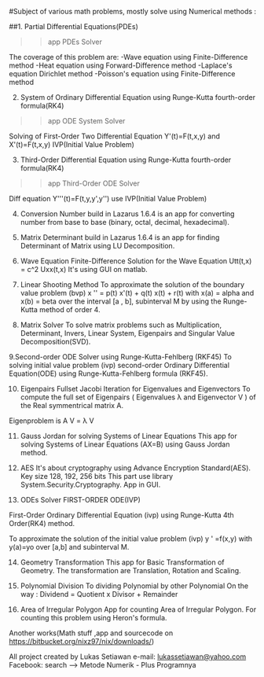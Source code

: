#Subject of various math problems, mostly solve using Numerical methods :

##1. Partial Differential Equations(PDEs)
>>app PDEs Solver

The coverage of this problem are:
-Wave equation using Finite-Difference method
-Heat equation using Forward-Difference method
-Laplace's equation Dirichlet method
-Poisson's equation using Finite-Difference method

2. System of Ordinary Differential Equation using Runge-Kutta fourth-order formula(RK4)
>>app ODE System Solver

Solving of First-Order Two Differential Equation
Y'(t)=F(t,x,y) and
X'(t)=F(t,x,y) 
IVP(Initial Value Problem)

3. Third-Order Differential Equation 
using Runge-Kutta fourth-order formula(RK4)
>>app Third-Order ODE Solver

Diff equation Y'''(t)=F(t,y,y',y'')
use IVP(Initial Value Problem)

4. Conversion Number build in Lazarus 1.6.4 is an app for converting number from base to base (binary, octal, decimal, hexadecimal).   

5. Matrix Determinant build in Lazarus 1.6.4 is an app for finding Determinant of Matrix using LU Decomposition.

6. Wave Equation
Finite-Difference Solution for the Wave Equation Utt(t,x) = c^2 Uxx(t,x)
It's using GUI on matlab.

7. Linear Shooting Method
To approximate the solution of the boundary value problem (bvp) x '' = p(t) x'(t) + q(t) x(t) + r(t) 
with x(a) = alpha and x(b) = beta over the interval [a , b], subinterval M by using the Runge-Kutta 
method of order 4.

8. Matrix Solver
To solve matrix problems such as Multiplication, Determinant, Invers, Linear System, Eigenpairs
and Singular Value Decomposition(SVD).

9.Second-order ODE Solver using Runge-Kutta-Fehlberg (RKF45)
To solving initial value problem (ivp) second-order Ordinary Differential Equation(ODE) 
using Runge-Kutta-Fehlberg formula (RKF45).

10. Eigenpairs Fullset
Jacobi Iteration for Eigenvalues and Eigenvectors
To compute the full set of Eigenpairs ( Eigenvalues λ
and Eigenvector V ) of the Real symmentrical matrix A. 

Eigenproblem is   A V = λ V 

11. Gauss Jordan for solving Systems of Linear Equations
This app for solving Systems of Linear Equations 
(AX=B) using Gauss Jordan method.

12. AES 
It's about cryptography using Advance Encryption Standard(AES).
Key size 128, 192, 256 bits This part use library System.Security.Cryptography.
App in GUI.

13. ODEs Solver
FIRST-ORDER ODE(IVP)

First-Order Ordinary Differential Equation (ivp) using 
Runge-Kutta 4th Order(RK4) method.

To approximate the solution of the initial value problem
(ivp) y ' =f(x,y) with y(a)=yo over [a,b] and 
subinterval M.

14. Geometry Transformation
This app for Basic Transformation of Geometry.
The transformation are Translation, Rotation and Scaling.

15. Polynomial Division
To dividing Polynomial by other Polynomial
On the way :
Dividend = Quotient x Divisor + Remainder

16. Area of Irregular Polygon
App for counting Area of Irregular Polygon.
For counting this problem using Heron's formula.



Another works(Math stuff ,app and sourcecode on   https://bitbucket.org/nixz97/nix/downloads/)

All project created by Lukas Setiawan
e-mail: lukassetiawan@yahoo.com
Facebook: search --> Metode Numerik - Plus Programnya 